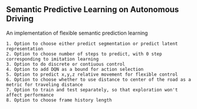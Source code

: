 ## Semantic Predictive Learning on Autonomous Driving

An implementation of flexible semantic prediction learning
    
    1. Option to choose either predict segmentation or predict latent representation
    2. Option to choose number of steps to predict, with 0 step corresponding to imitation learning
    3. Option to do discrete or contiuous control
    4. Option to add DQN as a bound for action selection
    5. Option to predict x,y,z relative movement for flexible control
    6. Option to choose whether to use distance to center of the road as a metric for traveling distance
    7. Option to train and test separately, so that exploration won't affect performance
    8. Option to choose frame history length
